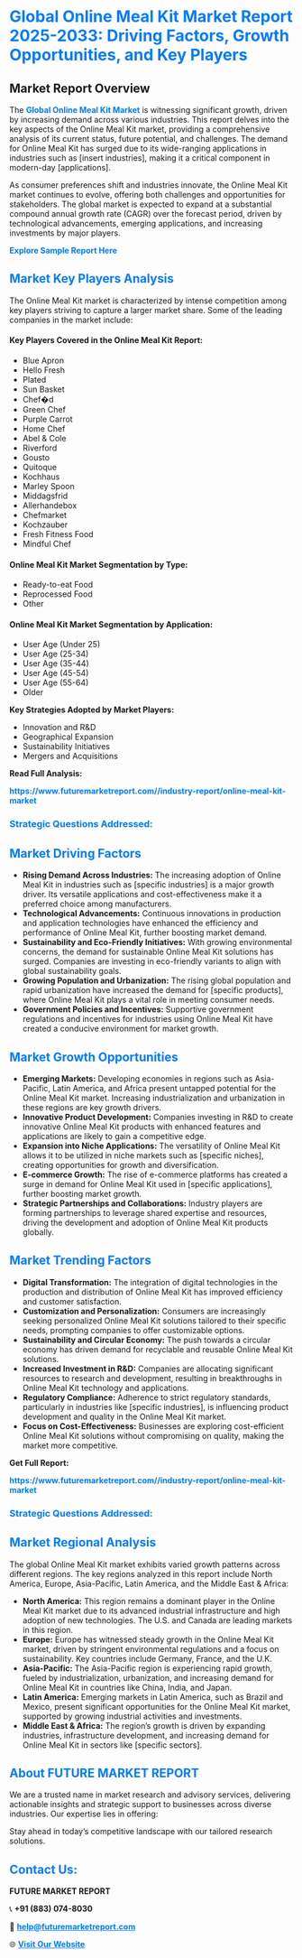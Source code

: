 <h1 style="color: #007BFF;">Global Online Meal Kit Market Report 2025-2033: Driving Factors, Growth Opportunities, and Key Players</h1>

<section id="overview">
<h2>Market Report Overview</h2>
<p>The <a href="https://www.futuremarketreport.com//industry-report/online-meal-kit-market" style="color: #007BFF; text-decoration: none;"><strong>Global Online Meal Kit Market</strong></a> is witnessing significant growth, driven by increasing demand across various industries. This report delves into the key aspects of the Online Meal Kit market, providing a comprehensive analysis of its current status, future potential, and challenges. The demand for Online Meal Kit has surged due to its wide-ranging applications in industries such as [insert industries], making it a critical component in modern-day [applications].</p>
<p>As consumer preferences shift and industries innovate, the Online Meal Kit market continues to evolve, offering both challenges and opportunities for stakeholders. The global market is expected to expand at a substantial compound annual growth rate (CAGR) over the forecast period, driven by technological advancements, emerging applications, and increasing investments by major players.</p>
</section>

<section id="overview">
<p><a href="https://www.futuremarketreport.com//request-sample/reportId=50007" style="color: #007BFF; text-decoration: none;"><strong>Explore Sample Report Here</strong></a></p>
</section>

<section id="key-players">
<h2 style="color: #007BFF;">Market Key Players Analysis</h2>
<p>The Online Meal Kit market is characterized by intense competition among key players striving to capture a larger market share. Some of the leading companies in the market include:</p>
<h4>Key Players Covered in the Online Meal Kit Report:</h4>
<ul><li>Blue Apron</li><li>Hello Fresh</li><li>Plated</li><li>Sun Basket</li><li>Chef�d</li><li>Green Chef</li><li>Purple Carrot</li><li>Home Chef</li><li>Abel &amp; Cole</li><li>Riverford</li><li>Gousto</li><li>Quitoque</li><li>Kochhaus</li><li>Marley Spoon</li><li>Middagsfrid</li><li>Allerhandebox</li><li>Chefmarket</li><li>Kochzauber</li><li>Fresh Fitness Food</li><li>Mindful Chef</li></ul>
<h4>Online Meal Kit Market Segmentation by Type:</h4>
<ul><li>Ready-to-eat Food</li><li>Reprocessed Food</li><li>Other</li></ul>

<h4>Online Meal Kit Market Segmentation by Application:</h4>
<ul><li>User Age (Under 25)</li><li>User Age (25-34)</li><li>User Age (35-44)</li><li>User Age (45-54)</li><li>User Age (55-64)</li><li>Older</li></ul>
<p><strong>Key Strategies Adopted by Market Players:</strong></p>
<ul>
<li>Innovation and R&D</li>
<li>Geographical Expansion</li>
<li>Sustainability Initiatives</li>
<li>Mergers and Acquisitions</li>
</ul>
</section>

<section>
<p><strong>Read Full Analysis: </strong></p><a href="https://www.futuremarketreport.com//industry-report/online-meal-kit-market" style="color: #007BFF; text-decoration: none;"><strong>https://www.futuremarketreport.com//industry-report/online-meal-kit-market</strong></a>
<h3 style="color: #007BFF;">Strategic Questions Addressed:</h3>
</section>

<section id="driving-factors">
<h2 style="color: #007BFF;">Market Driving Factors</h2>
<ul>
<li><strong>Rising Demand Across Industries:</strong> The increasing adoption of Online Meal Kit in industries such as [specific industries] is a major growth driver. Its versatile applications and cost-effectiveness make it a preferred choice among manufacturers.</li>
<li><strong>Technological Advancements:</strong> Continuous innovations in production and application technologies have enhanced the efficiency and performance of Online Meal Kit, further boosting market demand.</li>
<li><strong>Sustainability and Eco-Friendly Initiatives:</strong> With growing environmental concerns, the demand for sustainable Online Meal Kit solutions has surged. Companies are investing in eco-friendly variants to align with global sustainability goals.</li>
<li><strong>Growing Population and Urbanization:</strong> The rising global population and rapid urbanization have increased the demand for [specific products], where Online Meal Kit plays a vital role in meeting consumer needs.</li>
<li><strong>Government Policies and Incentives:</strong> Supportive government regulations and incentives for industries using Online Meal Kit have created a conducive environment for market growth.</li>
</ul>
</section>

<section id="growth-opportunities">
<h2 style="color: #007BFF;">Market Growth Opportunities</h2>
<ul>
<li><strong>Emerging Markets:</strong> Developing economies in regions such as Asia-Pacific, Latin America, and Africa present untapped potential for the Online Meal Kit market. Increasing industrialization and urbanization in these regions are key growth drivers.</li>
<li><strong>Innovative Product Development:</strong> Companies investing in R&D to create innovative Online Meal Kit products with enhanced features and applications are likely to gain a competitive edge.</li>
<li><strong>Expansion into Niche Applications:</strong> The versatility of Online Meal Kit allows it to be utilized in niche markets such as [specific niches], creating opportunities for growth and diversification.</li>
<li><strong>E-commerce Growth:</strong> The rise of e-commerce platforms has created a surge in demand for Online Meal Kit used in [specific applications], further boosting market growth.</li>
<li><strong>Strategic Partnerships and Collaborations:</strong> Industry players are forming partnerships to leverage shared expertise and resources, driving the development and adoption of Online Meal Kit products globally.</li>
</ul>
</section>

<section id="trending-factors">
<h2 style="color: #007BFF;">Market Trending Factors</h2>
<ul>
<li><strong>Digital Transformation:</strong> The integration of digital technologies in the production and distribution of Online Meal Kit has improved efficiency and customer satisfaction.</li>
<li><strong>Customization and Personalization:</strong> Consumers are increasingly seeking personalized Online Meal Kit solutions tailored to their specific needs, prompting companies to offer customizable options.</li>
<li><strong>Sustainability and Circular Economy:</strong> The push towards a circular economy has driven demand for recyclable and reusable Online Meal Kit solutions.</li>
<li><strong>Increased Investment in R&D:</strong> Companies are allocating significant resources to research and development, resulting in breakthroughs in Online Meal Kit technology and applications.</li>
<li><strong>Regulatory Compliance:</strong> Adherence to strict regulatory standards, particularly in industries like [specific industries], is influencing product development and quality in the Online Meal Kit market.</li>
<li><strong>Focus on Cost-Effectiveness:</strong> Businesses are exploring cost-efficient Online Meal Kit solutions without compromising on quality, making the market more competitive.</li>
</ul>
</section>

<section>
<p><strong>Get Full Report: </strong></p><a href="https://www.futuremarketreport.com//industry-report/online-meal-kit-market" style="color: #007BFF; text-decoration: none;"><strong>https://www.futuremarketreport.com//industry-report/online-meal-kit-market</strong></a>
<h3 style="color: #007BFF;">Strategic Questions Addressed:</h3>
</section>


<section id="regional-analysis">
<h2 style="color: #007BFF;">Market Regional Analysis</h2>
<p>The global Online Meal Kit market exhibits varied growth patterns across different regions. The key regions analyzed in this report include North America, Europe, Asia-Pacific, Latin America, and the Middle East & Africa:</p>
<ul>
<li><strong>North America:</strong> This region remains a dominant player in the Online Meal Kit market due to its advanced industrial infrastructure and high adoption of new technologies. The U.S. and Canada are leading markets in this region.</li>
<li><strong>Europe:</strong> Europe has witnessed steady growth in the Online Meal Kit market, driven by stringent environmental regulations and a focus on sustainability. Key countries include Germany, France, and the U.K.</li>
<li><strong>Asia-Pacific:</strong> The Asia-Pacific region is experiencing rapid growth, fueled by industrialization, urbanization, and increasing demand for Online Meal Kit in countries like China, India, and Japan.</li>
<li><strong>Latin America:</strong> Emerging markets in Latin America, such as Brazil and Mexico, present significant opportunities for the Online Meal Kit market, supported by growing industrial activities and investments.</li>
<li><strong>Middle East & Africa:</strong> The region’s growth is driven by expanding industries, infrastructure development, and increasing demand for Online Meal Kit in sectors like [specific sectors].</li>
</ul>
</section>

<footer>
<h2 style="color: #007BFF;">About FUTURE MARKET REPORT</h2>
<p>We are a trusted name in market research and advisory services, delivering actionable insights and strategic support to businesses across diverse industries. Our expertise lies in offering:</p>

<p>Stay ahead in today’s competitive landscape with our tailored research solutions.</p>

<h2 style="color: #007BFF;">Contact Us:</h2>
<p><strong>FUTURE MARKET REPORT</strong></p>
<p>📞 <strong>+91 (883) 074-8030</strong></p>
<p>📧 <strong><a href="mailto:help@futuremarketreport.com" style="color: #007BFF;">help@futuremarketreport.com</a></strong></p>
<p>🌐 <strong><a href="https://www.futuremarketreport.com/" style="color: #007BFF;">Visit Our Website</a></strong></p>
</footer>
